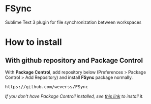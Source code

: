 FSync
=====

Sublime Text 3 plugin for file synchronization between workspaces

How to install
==============


With github repository and Package Control
-------------

With **Package Control**, add repository below (Preferences > Package Control > Add Repository) and install **FSync** package normally.

<pre>
https://github.com/weverss/FSync
</pre>

*If you don't have Package Controll installed, see [this link](https://sublime.wbond.net/installation) to install it.*
